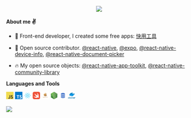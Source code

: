 <!-- <img src="header.svg" width="100%" height="150"> -->

<p align="center">
  <img src="https://readme-typing-svg.herokuapp.com?color=F75C7E&lines=Welcome+to+my+profile!&size=28" />
</p>

**About me ✌️**

- 🎨 Front-end developer, I created some free apps: [快用工具](https://www.fastools.cn)

- 🌱 Open source contributor. [@react-native](https://github.com/facebook/react-native), [@expo](https://github.com/expo/expo), [@react-native-device-info](https://github.com/react-native-device-info/react-native-device-info), [@react-native-document-picker](https://github.com/rnmods/react-native-document-picker)
- 🔥 My open source objects: [@react-native-app-toolkit](https://github.com/luoxuhai/react-native-app-toolkit), [@react-native-community-library](https://github.com/react-native-community-library)

**Languages and Tools**  

<p>
<code><a href="https://github.com/topics/javascript" title="JavaScript"><img height="20" src="https://raw.githubusercontent.com/github/explore/80688e429a7d4ef2fca1e82350fe8e3517d3494d/topics/javascript/javascript.png"></a></code>
<code><a href="https://github.com/topics/typescript"><img height="20" src="https://raw.githubusercontent.com/github/explore/80688e429a7d4ef2fca1e82350fe8e3517d3494d/topics/typescript/typescript.png"></a></code>
<code><a href="https://github.com/topics/react"><img height="20" src="https://raw.githubusercontent.com/github/explore/80688e429a7d4ef2fca1e82350fe8e3517d3494d/topics/react/react.png"></a></code>
<code><a href="https://github.com/topics/swift"><img height="20" src="https://raw.githubusercontent.com/github/explore/80688e429a7d4ef2fca1e82350fe8e3517d3494d/topics/swift/swift.png"></a></code>
<code><a href="https://github.com/topics/objective-c"><img height="20" src="https://raw.githubusercontent.com/github/explore/80688e429a7d4ef2fca1e82350fe8e3517d3494d/topics/objective-c/objective-c.png"></a></code>
<code><a href="https://github.com/topics/nodejs"><img height="20" src="https://raw.githubusercontent.com/github/explore/80688e429a7d4ef2fca1e82350fe8e3517d3494d/topics/nodejs/nodejs.png"></a></code>
<code><a href="https://github.com/topics/sql"><img height="20" src="https://raw.githubusercontent.com/github/explore/80688e429a7d4ef2fca1e82350fe8e3517d3494d/topics/sql/sql.png"></a></code>
<code><a href="https://github.com/topics/docker"><img height="20" src="https://raw.githubusercontent.com/github/explore/80688e429a7d4ef2fca1e82350fe8e3517d3494d/topics/docker/docker.png"></a></code>
</p>
 <img align="center" src="https://github-readme-stats.vercel.app/api/top-langs/?username=luoxuhai&hide=html,css,stylus,less" />
 
<!--
|<img align="center" src="https://github-readme-stats.vercel.app/api?username=luoxuhai&show_icons=true&include_all_commits=true&count_private=true&hide_border=true" /> | <img align="center" src="https://github-readme-stats.vercel.app/api/top-langs/?username=luoxuhai&hide=html,css,stylus,less&hide_border=true&&layout=compact" /> |
| ------------- | ------------- |
-->


